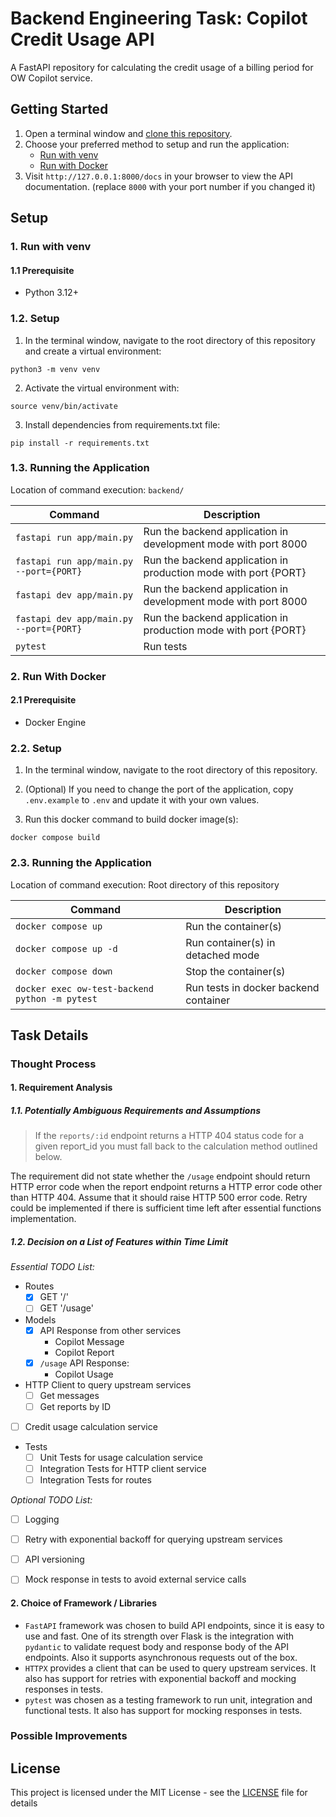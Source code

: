 # Backend Engineering Task: Copilot Credit Usage API

A FastAPI repository for calculating the credit usage of a billing period for OW Copilot service.

## Getting Started

1. Open a terminal window and [clone this repository](https://docs.github.com/en/repositories/creating-and-managing-repositories/cloning-a-repository).
2. Choose your preferred method to setup and run the application:
    - [Run with venv](#1-run-with-venv)
    - [Run with Docker](#2-run-with-docker)
3. Visit `http://127.0.0.1:8000/docs` in your browser to view the API documentation. (replace `8000` with your port number if you changed it)

## Setup

### 1. Run with venv

#### 1.1 Prerequisite
- Python 3.12+

### 1.2. Setup

1. In the terminal window, navigate to the root directory of this repository and create a virtual environment:
```
python3 -m venv venv
```

2. Activate the virtual environment with:
```
source venv/bin/activate
```

3. Install dependencies from requirements.txt file:
```
pip install -r requirements.txt
```

### 1.3. Running the Application

Location of command execution: `backend/`

| Command | Description |
|-----------|-----------|
| `fastapi run app/main.py` | Run the backend application in development mode with port 8000 |
| `fastapi run app/main.py --port={PORT}` | Run the backend application in production mode with port {PORT} |
| `fastapi dev app/main.py` | Run the backend application in development mode with port 8000 |
| `fastapi dev app/main.py --port={PORT}` | Run the backend application in production mode with port {PORT} |
| `pytest` | Run tests |


### 2. Run With Docker

#### 2.1 Prerequisite
- Docker Engine

### 2.2. Setup

1. In the terminal window, navigate to the root directory of this repository.

2. (Optional) If you need to change the port of the application, copy `.env.example` to `.env` and update it with your own values.

2. Run this docker command to build docker image(s):
```
docker compose build
```

### 2.3. Running the Application

Location of command execution: Root directory of this repository

| Command | Description |
|-----------|-----------|
| `docker compose up` | Run the container(s) |
| `docker compose up -d` | Run container(s) in detached mode |
| `docker compose down` | Stop the container(s) |
| `docker exec ow-test-backend python -m pytest` | Run tests in docker backend container |


## Task Details

### Thought Process

#### 1. Requirement Analysis

##### 1.1. Potentially Ambiguous Requirements and Assumptions

> If the `reports/:id` endpoint returns a HTTP 404 status code for a given report_id you must fall back to the calculation method outlined below.

The requirement did not state whether the `/usage` endpoint should return HTTP error code when the report endpoint returns a HTTP error code other than HTTP 404. Assume that it should raise HTTP 500 error code. Retry could be implemented if there is sufficient time left after essential functions implementation.


##### 1.2. Decision on a List of Features within Time Limit

*Essential TODO List:*
- Routes
  - [x] GET '/'
  - [ ] GET '/usage'
- Models
  - [x] API Response from other services
    - Copilot Message
    - Copilot Report
  - [x] `/usage` API Response:
    - Copilot Usage
- HTTP Client to query upstream services
   - [ ] Get messages
   - [ ] Get reports by ID
- [ ] Credit usage calculation service
- Tests
  - [ ] Unit Tests for usage calculation service
  - [ ] Integration Tests for HTTP client service
  - [ ] Integration Tests for routes

*Optional TODO List:*
- [ ] Logging
- [ ] Retry with exponential backoff for querying upstream services
- [ ] API versioning
- [ ] Mock response in tests to avoid external service calls


#### 2. Choice of Framework / Libraries

- `FastAPI` framework was chosen to build API endpoints, since it is easy to use and fast. One of its strength over Flask is the integration with `pydantic` to validate request body and response body of the API endpoints. Also it supports asynchronous requests out of the box.
- `HTTPX` provides a client that can be used to query upstream services. It also has support for retries with exponential backoff and mocking responses in tests.
- `pytest` was chosen as a testing framework to run unit, integration and functional tests. It also has support for mocking responses in tests.


### Possible Improvements



## License
This project is licensed under the MIT License - see the [LICENSE](LICENSE) file for details
